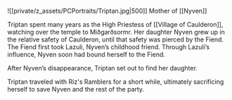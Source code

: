 ![[private/z_assets/PCPortraits/Triptan.jpg|500]]
Mother of [[Nyven]]

Triptan spent many years as the High Priestess of [[Village of Caulderon]], watching over the temple to Miðgarðsormr. Her daughter Nyven grew up in the relative safety of Caulderon, until that safety was pierced by the Fiend. The Fiend first took Lazuli, Nyven’s childhood friend. Through Lazuli’s influence, Nyven soon had bound herself to the Fiend.   

After Nyven’s disappearance, Triptan set out to find her daughter.

Triptan traveled with Riz's Ramblers for a short while, ultimately sacrificing herself to save Nyven and the rest of the party.

